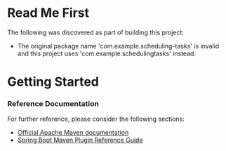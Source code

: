 # Read Me First
The following was discovered as part of building this project:

* The original package name 'com.example.scheduling-tasks' is invalid and this project uses 'com.example.schedulingtasks' instead.

# Getting Started

### Reference Documentation
For further reference, please consider the following sections:

* [Official Apache Maven documentation](https://maven.apache.org/guides/index.html)
* [Spring Boot Maven Plugin Reference Guide](https://docs.spring.io/spring-boot/docs/2.2.6.RELEASE/maven-plugin/)

